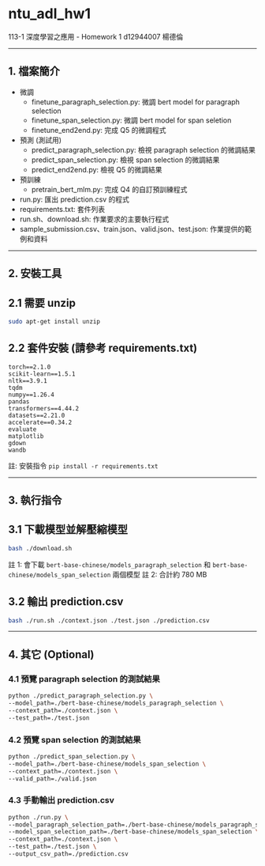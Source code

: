 # ntu_adl_hw1
113-1 深度學習之應用 - Homework 1
d12944007 楊德倫

---

## 1. 檔案簡介
- 微調
  - finetune_paragraph_selection.py: 微調 bert model for paragraph selection
  - finetune_span_selection.py: 微調 bert model for span seletion
  - finetune_end2end.py: 完成 Q5 的微調程式
- 預測 (測試用)
  - predict_paragraph_selection.py: 檢視 paragraph selection 的微調結果
  - predict_span_selection.py: 檢視 span selection 的微調結果
  - predict_end2end.py: 檢視 Q5 的微調結果
- 預訓練
  - pretrain_bert_mlm.py: 完成 Q4 的自訂預訓練程式
- run.py: 匯出 prediction.csv 的程式
- requirements.txt: 套件列表
- run.sh、download.sh: 作業要求的主要執行程式
- sample_submission.csv、train.json、valid.json、test.json: 作業提供的範例和資料

---

## 2. 安裝工具

## 2.1 需要 unzip
```bash
sudo apt-get install unzip
```

## 2.2 套件安裝 (請參考 requirements.txt)
```log
torch==2.1.0
scikit-learn==1.5.1
nltk==3.9.1
tqdm
numpy==1.26.4
pandas
transformers==4.44.2
datasets==2.21.0
accelerate==0.34.2
evaluate
matplotlib
gdown
wandb
```
註: 安裝指令 `pip install -r requirements.txt`

---

## 3. 執行指令

## 3.1 下載模型並解壓縮模型
```bash
bash ./download.sh
```
註 1: 會下載 `bert-base-chinese/models_paragraph_selection` 和 `bert-base-chinese/models_span_selection` 兩個模型
註 2: 合計約 780 MB

## 3.2 輸出 prediction.csv
```bash
bash ./run.sh ./context.json ./test.json ./prediction.csv
```

---

## 4. 其它 (Optional)

### 4.1 預覽 paragraph selection 的測試結果
```bash
python ./predict_paragraph_selection.py \
--model_path=./bert-base-chinese/models_paragraph_selection \
--context_path=./context.json \
--test_path=./test.json
```

### 4.2 預覽 span selection 的測試結果
```bash
python ./predict_span_selection.py \
--model_path=./bert-base-chinese/models_span_selection \
--context_path=./context.json \
--valid_path=./valid.json
```

### 4.3 手動輸出 prediction.csv
```bash
python ./run.py \
--model_paragraph_selection_path=./bert-base-chinese/models_paragraph_selection \
--model_span_selection_path=./bert-base-chinese/models_span_selection \
--context_path=./context.json \
--test_path=./test.json \
--output_csv_path=./prediction.csv
```

